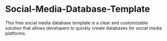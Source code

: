 # Social-Media-Database-Template
This free social media database template is a clear and customizable solution that allows developers to quickly create databases for social media platforms.
